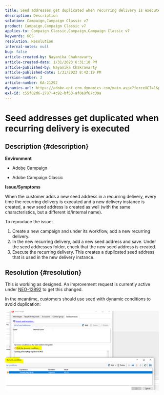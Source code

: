 ```yaml
---
title: Seed addresses get duplicated when recurring delivery is executed
description: Description
solution: Campaign,Campaign Classic v7
product: Campaign,Campaign Classic v7
applies-to: Campaign Classic,Campaign,Campaign Classic v7
keywords: KCS
resolution: Resolution
internal-notes: null
bug: false
article-created-by: Nayanika Chakravarty
article-created-date: 1/31/2023 8:31:10 PM
article-published-by: Nayanika Chakravarty
article-published-date: 1/31/2023 8:42:19 PM
version-number: 2
article-number: KA-21292
dynamics-url: https://adobe-ent.crm.dynamics.com/main.aspx?forceUCI=1&pagetype=entityrecord&etn=knowledgearticle&id=4ac7df2e-a6a1-ed11-aad1-6045bd0063aa
exl-id: c55f82d6-2787-4c92-bf53-af0e8f67c39a
---
```

# Seed addresses get duplicated when recurring delivery is executed

## Description {#description}


<b>Environment</b>

- Adobe Campaign

- Adobe Campaign Classic

<b>Issue/Symptoms</b>

When the customer adds a new seed address in a recurring delivery, every time the recurring delivery is executed and a new delivery instance is created, a new seed address is created as well (with the same characteristics, but a different id/internal name).

To reproduce the issue:

1. Create a new campaign and under its workflow, add a new recurring delivery.
2. In the new recurring delivery, add a new seed address and save. Under the seed addresses folder, check that the new seed address is created.
3. Execute the recurring delivery. This creates a duplicated seed address that is used in the new delivery instance.



## Resolution {#resolution}


This is working as designed. An improvement request is currently active under [NEO-12892](https://jira.corp.adobe.com/browse/NEO-12892) to get this changed.

In the meantime, customers should use seed with dynamic conditions to avoid duplication:

![](assets/83cc65a7-329b-ed11-aad1-6045bd006ce9.png)
